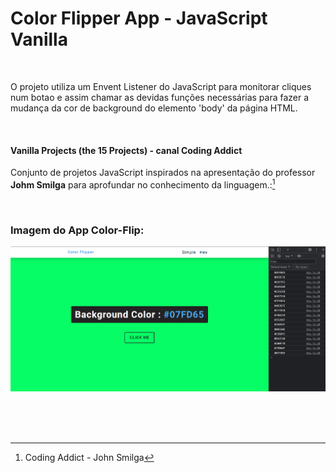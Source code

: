 # Color Flipper App - JavaScript Vanilla  

<br />

O projeto utiliza um Envent Listener do JavaScript para monitorar cliques num botao e assim chamar as devidas funções necessárias para fazer a mudança da cor de background do elemento 'body' da página HTML.

<br />


#### Vanilla Projects (the 15 Projects) -  canal Coding Addict

Conjunto de projetos JavaScript inspirados na apresentação do professor **Johm Smilga** para aprofundar no conhecimento da linguagem.:[^1]


<br />

### Imagem do App Color-Flip:

![Imagem do App Color-Flip](/public/images/javascript-vanilla-color-fliper-01.png)

<br />


<br />
<br />

[^1]:Coding Addict - John Smilga 

